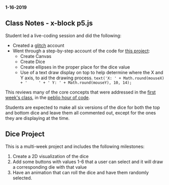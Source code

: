 **1-16-2019**
## Class Notes - x-block p5.js

Student led a live-coding session and did the following:

- Created a [glitch](https://glitch.com) account
- Went through a step-by-step account of the code for [this project](https://quiet-timer.glitch.me/):
    - Create Canvas
    - Create Dice
    - Create ellipses in the proper place for the dice value
    - Use of a text draw display on top to help determine where the X and Y axis, to aid the drawing process.
```text('X: ' + Math.round(mouseX) + '     ' + ' Y: ' + Math.round(mouseY), 10, 14);```

This reviews many of the core concepts that were addressed in the [first week's class](https://github.com/lrei-coding/p5js_18-19/blob/master/class-notes/2019_01_09.md), in the [peblio hour of code](https://demo.peblio.co/pebl/AXcwQlcDZ).

Students are expected to make all six versions of the dice for both the top and bottom dice and leave them all commented out, except for the ones they are displaying at the time.

## Dice Project

This is a multi-week project and includes the following milestones:
1) Create a 2D visualization of the dice
2) Add some buttons with values 1-6 that a user can select and it will draw a corresponding die with that value
3) Have an animation that can roll the dice and have them randomly selected. 
